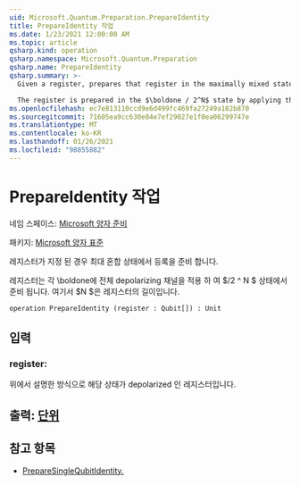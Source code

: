 ```yaml
---
uid: Microsoft.Quantum.Preparation.PrepareIdentity
title: PrepareIdentity 작업
ms.date: 1/23/2021 12:00:00 AM
ms.topic: article
qsharp.kind: operation
qsharp.namespace: Microsoft.Quantum.Preparation
qsharp.name: PrepareIdentity
qsharp.summary: >-
  Given a register, prepares that register in the maximally mixed state.

  The register is prepared in the $\boldone / 2^N$ state by applying the complete depolarizing channel to each qubit, where $N$ is the length of the register.
ms.openlocfilehash: ec7e813110ccd9e6d499fc469fa27249a182b870
ms.sourcegitcommit: 71605ea9cc630e84e7ef29027e1f0ea06299747e
ms.translationtype: MT
ms.contentlocale: ko-KR
ms.lasthandoff: 01/26/2021
ms.locfileid: "98855882"
---
```

# <a name="prepareidentity-operation"></a>PrepareIdentity 작업

네임 스페이스: [Microsoft 양자 준비](xref:Microsoft.Quantum.Preparation)

패키지: [Microsoft 양자 표준](https://nuget.org/packages/Microsoft.Quantum.Standard)


레지스터가 지정 된 경우 최대 혼합 상태에서 등록을 준비 합니다.

레지스터는 각 \boldone에 전체 depolarizing 채널을 적용 하 여 $/2 ^ N $ 상태에서 준비 됩니다. 여기서 $N $은 레지스터의 길이입니다.

```qsharp
operation PrepareIdentity (register : Qubit[]) : Unit
```


## <a name="input"></a>입력

### <a name="register--qubit"></a>register: [](xref:microsoft.quantum.lang-ref.qubit)

위에서 설명한 방식으로 해당 상태가 depolarized 인 레지스터입니다.



## <a name="output--unit"></a>출력: [단위](xref:microsoft.quantum.lang-ref.unit)



## <a name="see-also"></a>참고 항목

- [PrepareSingleQubitIdentity.](xref:Microsoft.Quantum.Preparation.PrepareSingleQubitIdentity)